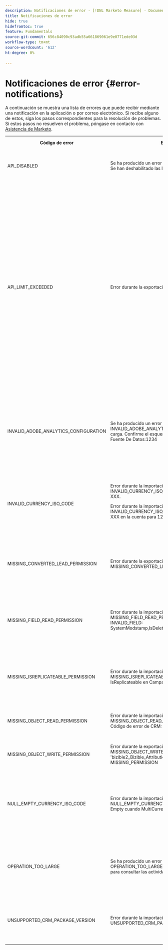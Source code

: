 ```yaml
---
description: Notificaciones de error - [!DNL Marketo Measure] - Documentación del producto
title: Notificaciones de error
hide: true
hidefromtoc: true
feature: Fundamentals
source-git-commit: 656c84090c93adb55a661869061e9e0771ede03d
workflow-type: tm+mt
source-wordcount: '612'
ht-degree: 0%

---
```


# Notificaciones de error {#error-notifications}

A continuación se muestra una lista de errores que puede recibir mediante una notificación en la aplicación o por correo electrónico. Si recibe alguno de estos, siga los pasos correspondientes para la resolución de problemas. Si estos pasos no resuelven el problema, póngase en contacto con [Asistencia de Marketo](https://nation.marketo.com/t5/support/ct-p/Support).

<table>
  <tbody>
    <tr>
      <th>Código de error</th>
      <th>Ejemplo de notificación</th>
      <th>Descripción</th>
      <th>Pasos para solucionar problemas</th>
    </tr>
    <tr>
      <td>API_DISABLED</td>
      <td>Se ha producido un error durante la importación de CRM: API_DISABLED: Se han deshabilitado las llamadas de API para este usuario</td>
      <td>Se ha deshabilitado el permiso API para el usuario de Marketo Measure.</td>
      <td>Consulte la siguiente documentación de Salesforce sobre <a href="https://help.salesforce.com/s/articleView?id=sf.branded_apps_commun_api_permset.htm&amp;type=5">Cómo habilitar el acceso a la API</a>.</td>
    </tr>
    <tr>
      <td>API_LIMIT_EXCEEDED</td>
      <td>Error durante la exportación de Crm: PI_LIMIT_EXCEEDED</td>
      <td>Se ha superado el límite de API de CRM (24 horas).</td>
      <td>Consulte la siguiente documentación de su CRM para obtener ayuda sobre el ajuste de las asignaciones de crédito de la API:</p>
          <ul>
            <li><a href="https://learn.microsoft.com/en-us/dynamics365/fin-ops-core/dev-itpro/data-entities/service-protection-monitoring">Dynamics</a>
            </li>
            <li><a href="https://developer.salesforce.com/docs/atlas.en-us.salesforce_app_limits_cheatsheet.meta/salesforce_app_limits_cheatsheet/salesforce_app_limits_platform_api.htm">Salesforce</a>
            </li>
          </ul>
          <p>También puede ajustar los créditos CRM que utiliza Marketo Measure siguiendo los siguientes pasos:</p>
          <ul>
            <li>Vaya a Configuración → CRM → General</li>
            <li>Actualización del límite diario de la API de CRM<br/>
              <ul>
                <li><b>Nota</b>: El valor predeterminado es 100 000</li>
              </ul>
            </li>
          </ul>
          <p>
           <img src="assets/error-notifications-1.png">
          </p>
      </td>
    </tr>
    <tr>
      <td>INVALID_ADOBE_ANALYTICS_CONFIGURATION</td>
      <td>Se ha producido un error durante la exportación de Adobe Analytics: INVALID_ADOBE_ANALYTICS_CONFIGURATION : Error: no se permite la carga. Confirme el esquema de la fuente de datos antes de cargar. Id De Fuente De Datos:1234</td>
      <td>La integración de Adobe Analytics no está configurada correctamente.</td>
      <td>Consulte los siguientes artículos de ayuda para garantizar una configuración correcta:
        <ul>
          <li>
            <a href="/help/marketo-measure-and-adobe/marketo-measure-integrations-with-adobe-analytics.md">Integraciones de Marketo Measure con Adobe Analytics</a>
          </li>
          <li>
            <a href="https://experienceleague.adobe.com/docs/core-services/interface/services/customer-attributes/t-crs-usecase.html">Crear un origen de Atributo del cliente y cargar el archivo de datos</a>
          </li>
        </ul>
      </td>
    </tr>
    <tr>
      <td>INVALID_CURRENCY_ISO_CODE</td>
      <td>Error durante la importación del anuncio: INVALID_CURRENCY_ISO_CODE: Marketo Measure no admite la divisa XXX.
      <p>
      Error durante la importación del anuncio: INVALID_CURRENCY_ISO_CODE : Marketo Measure no admite la divisa XXX en la cuenta para 1234.</td>
      <td>Se ha encontrado una moneda no compatible.</td>
      <td>En el sistema de origen indicado en la notificación (Ad, Crm, Marketo), asegúrese de que la moneda asociada al registro tenga una moneda compatible y válida. Las monedas admitidas derivan de las normas de moneda ISO.</td>
    </tr>
    <tr>
      <td>MISSING_CONVERTED_LEAD_PERMISSION</td>
      <td>Error durante la exportación de Crm: MISSING_CONVERTED_LEAD_PERMISSION</td>
      <td>Marketo Measure no tiene el permiso Ver/Editar posibles clientes convertidos</td>
      <td>Consulte el siguiente documento del Experience League para obtener ayuda sobre cómo habilitar este permiso en su CRM<br/>
          <a href="/help/marketo-measure-salesforce-reporting/additional-functionality/enabling-the-permission-to-edit-converted-leads.md">Activación del permiso para editar posibles clientes convertidos</a></td>
    </tr>
    <tr>
      <td>MISSING_FIELD_READ_PERMISSION</td>
      <td>Error durante la importación de Crm: MISSING_FIELD_READ_PERMISSION : Tipo de entidad 'Evento': INVALID_FIELD:<br/>
    SystemModstamp,IsDeleted,WhoId,bizible2__Bizible_Touchpoint_Date__c</td>
      <td>A Marketo Measure le faltan permisos de lectura en un campo obligatorio.</td>
      <td>Consulte los siguientes artículos de ayuda para obtener instrucciones sobre los permisos que requiere Marketo Measure:
        <ul>
          <li><a href="/help/marketo-measure-and-dynamics/getting-started-with-marketo-measure-and-dynamics/marketo-measure-dynamics-schema.md">Dynamics</a>
          </li>
          <li><a href="/help/configuration-and-setup/marketo-measure-and-salesforce/how-marketo-measure-and-salesforce-interact.md">Salesforce</a>
          </li>
        </ul>
      </td>
    </tr>
    <tr>
      <td>MISSING_ISREPLICATEABLE_PERMISSION</td>
      <td>Error durante la importación de Crm: MISSING_ISREPLICATEABLE_PERMISSION : Falta el permiso IsReplicateable en Campaign</td>
      <td>Este permiso es necesario en los objetos de Salesforce para que podamos mantener su Marketo Measure y Salesforce sincronizados.</td>
      <td>Póngase en contacto con el servicio de soporte técnico de Salesforce para obtener ayuda sobre el establecimiento del permiso replicable en objetos.</td>
    </tr>
    <tr>
      <td>MISSING_OBJECT_READ_PERMISSION</td>
      <td>Error durante la importación de Crm: MISSING_OBJECT_READ_PERMISSION : Tipo de entidad 'Campaña': Código de error de CRM: MISSING_PERMISSION</td>
      <td>A Marketo Measure le faltan permisos de lectura para un objeto requerido.</td>
      <td rowspan="2">Consulte los siguientes artículos de ayuda para obtener instrucciones sobre los permisos que requiere Marketo Measure:
          <ul>
            <li><a href="/help/marketo-measure-and-dynamics/getting-started-with-marketo-measure-and-dynamics/marketo-measure-dynamics-schema.md">Dynamics</a>
            </li>
            <li><a href="/help/configuration-and-setup/marketo-measure-and-salesforce/how-marketo-measure-and-salesforce-interact.md">Salesforce</a>
            </li>
          </ul>
      </td>
    </tr>
    <tr>
      <td>MISSING_OBJECT_WRITE_PERMISSION</td>
      <td>Error durante la exportación de Crm: MISSING_OBJECT_WRITE_PERMISSION : Tipo de entidad 'bizible2_Bizible_Attribution_Touchpoint': Código de error de CRM: MISSING_PERMISSION</td>
      <td>A Marketo Measure le faltan permisos de escritura en un objeto requerido.</td>
    </tr>
    <tr>
      <td>NULL_EMPTY_CURRENCY_ISO_CODE</td>
      <td>
        <p>
          Error durante la importación de Crm: NULL_EMPTY_CURRENCY_ISO_CODE: El código ISO de divisa es NULL o Empty cuando MultiCurrency está habilitado para RecordId 1234
      </td>
      <td>La divisa debe ser un código de divisa ISO compatible.</td>
      <td>En el sistema de origen indicado en la notificación (Ad, Crm, Marketo), asegúrese de que la moneda asociada al registro tenga una moneda compatible y válida. Las monedas admitidas derivan de las normas de moneda ISO.</td>
    </tr>
    <tr>
      <td>OPERATION_TOO_LARGE</td>
      <td>Se ha producido un error durante la importación de Crm: OPERATION_TOO_LARGE : Se necesita el permiso "Ver todos los datos" para consultar las actividades correctamente.</td>
      <td>La configuración de CRM no permite a Marketo Measure consultar un conjunto de datos lo suficientemente grande</td>
      <td>Conceda permisos de "Ver todos los datos" a Marketo Measure en el objeto designado.
      <p>
      Más información sobre el permiso "Ver todos los datos" <a href="https://developer.salesforce.com/docs/atlas.en-us.securityImplGuide.meta/securityImplGuide/users_profiles_view_all_mod_all.htm">se puede encontrar aquí</a>.</td>
    </tr>
    <tr>
      <td>UNSUPPORTED_CRM_PACKAGE_VERSION</td>
      <td>Error durante la importación de Crm: UNSUPPORTED_CRM_PACKAGE_VERSION : Actualice el paquete de crm</td>
      <td>El paquete actual detectado ya no es compatible.</td>
      <td>Actualice el paquete a la versión más reciente:
        <ul>
          <li><a href="/help/configuration-and-setup/marketo-measure-and-salesforce/best-practices-for-marketo-measure-crm-package.md">Prácticas recomendadas</a>
          </li>
          <li><a href="/help/marketo-measure-and-dynamics/getting-started-with-marketo-measure-and-dynamics/microsoft-dynamics-crm-installation-guide.md">Dynamics</a>
          </li>
          <li><a href="/help/configuration-and-setup/marketo-measure-and-salesforce/marketo-measure-salesforce-package-installation-and-set-up.md">Salesforce</a>
          </li>
        </ul>
      </td>
    </tr>
  </tbody>
</table>
